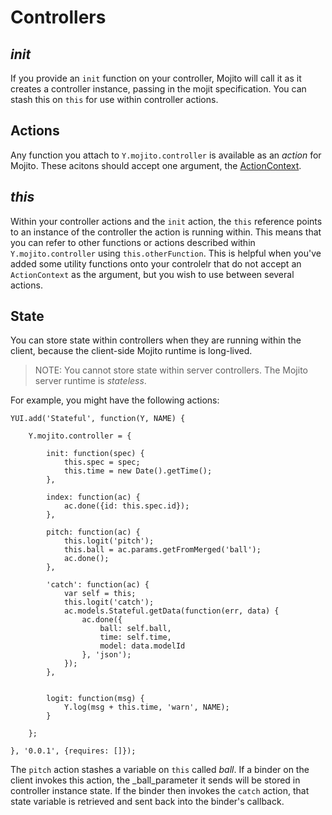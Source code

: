 # Controllers

## _**init**_

If you provide an `init` function on your controller, Mojito will call it as it creates a controller instance, passing in the mojit specification. You can stash this on `this` for use within controller actions.

## Actions

Any function you attach to `Y.mojito.controller` is available as an _action_ for Mojito. These acitons should accept one argument, the [ActionContext](/action-context/).

## _**this**_

Within your controller actions and the `init` action, the `this` reference points to an instance of the controller the action is running within. This means that you can refer to other functions or actions described within `Y.mojito.controller` using `this.otherFunction`. This is helpful when you've added some utility functions onto your controlelr that do not accept an `ActionContext` as the argument, but you wish to use between several actions.

## State

You can store state within controllers when they are running within the client, because the client-side Mojito runtime is long-lived.

>NOTE: You cannot store state within server controllers. The Mojito server runtime is _stateless_.

For example, you might have the following actions:

    YUI.add('Stateful', function(Y, NAME) {

        Y.mojito.controller = {
    
            init: function(spec) {
                this.spec = spec;
                this.time = new Date().getTime();
            },

            index: function(ac) {
                ac.done({id: this.spec.id});
            },

            pitch: function(ac) {
                this.logit('pitch');
                this.ball = ac.params.getFromMerged('ball');
                ac.done();
            },

            'catch': function(ac) {
                var self = this;
                this.logit('catch');
                ac.models.Stateful.getData(function(err, data) {
                    ac.done({
                        ball: self.ball,
                        time: self.time,
                        model: data.modelId
                    }, 'json');
                });
            },


            logit: function(msg) {
                Y.log(msg + this.time, 'warn', NAME);
            }

        };

    }, '0.0.1', {requires: []});

The `pitch` action stashes a variable on `this` called _ball_. If a binder on the client invokes this action, the _ball_parameter it sends will be stored in controller instance state. If the binder then invokes the `catch` action, that state variable is retrieved and sent back into the binder's callback.
